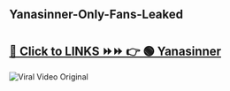
 ## Yanasinner-Only-Fans-Leaked

# <h2><a href="https://clipsfans.com/Yanasinner&ref=git">🔗 Click to LINKS ⏩⏩ 👉 🟢 Yanasinner </a></h2>

<a href="https://clipsfans.com/Yanasinner&ref=git" rel="nofollow" data-target="animated-image.originalLink"><img src="https://i.ibb.co.com/xMMVF88/686577567.gif" alt="Viral Video Original" style="max-width: 100%; display: inline-block;" data-target="animated-image.originalImage"></a>
